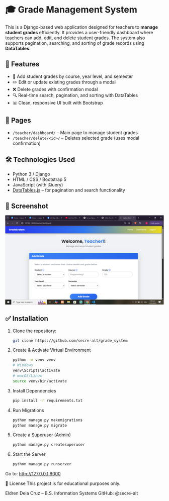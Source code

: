 # 🎓 Grade Management System

This is a Django-based web application designed for teachers to **manage student grades** efficiently. It provides a user-friendly dashboard where teachers can add, edit, and delete student grades. The system also supports pagination, searching, and sorting of grade records using **DataTables**.

## 🚀 Features

- 📝 Add student grades by course, year level, and semester
- ✏️ Edit or update existing grades through a modal
- ❌ Delete grades with confirmation modal
- 🔍 Real-time search, pagination, and sorting with DataTables
- 📊 Clean, responsive UI built with Bootstrap

## 📂 Pages

- `/teacher/dashboard/` – Main page to manage student grades
- `/teacher/delete/<id>/` – Deletes selected grade (uses modal confirmation)

## 🛠️ Technologies Used

- Python 3 / Django
- HTML / CSS / Bootstrap 5
- JavaScript (with jQuery)
- [DataTables.js](https://datatables.net/) – for pagination and search functionality

## 📸 Screenshot

![Dashboard Preview](Teachers-Dashboard.png)

## ✅ Installation

1. Clone the repository:
   ```bash
   git clone https://github.com/secre-alt/grade_system
   
2. Create & Activate Virtual Environment
   ```bash
   python -m venv venv
   # Windows
   venv\Scripts\activate
   # macOS/Linux
   source venv/bin/activate
3. Install Dependencies
   ```bash
   pip install -r requirements.txt
4. Run Migrations
    ```bash
    python manage.py makemigrations
    python manage.py migrate
5. Create a Superuser (Admin)
   ```bash
   python manage.py createsuperuser
6. Start the Server
   ```bash
   python manage.py runserver
Go to: http://127.0.0.1:8000

📌 License
This project is for educational purposes only.


Eldren Dela Cruz – B.S. Information Systems
GitHub: @secre-alt
